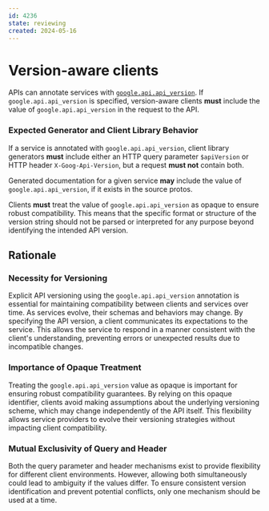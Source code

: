 ```yaml
---
id: 4236
state: reviewing
created: 2024-05-16
---
```


# Version-aware clients

APIs can annotate services with [`google.api.api_version`][]. If
`google.api.api_version` is specified, version-aware clients **must**
include the value of `google.api.api_version` in the request to the API.

### Expected Generator and Client Library Behavior

If a service is annotated with `google.api.api_version`, client library
generators **must** include either an HTTP query parameter `$apiVersion`
or HTTP header `X-Goog-Api-Version`, but a request **must not** contain both.

Generated documentation for a given service **may** include the value of
`google.api.api_version`, if it exists in the source protos.

Clients **must** treat the value of `google.api.api_version` as opaque to ensure
robust compatibility.  This means that the specific format or structure of the
version string should not be parsed or interpreted for any purpose beyond identifying
the intended API version.

## Rationale

### Necessity for Versioning

Explicit API versioning using the `google.api.api_version` annotation is essential
for maintaining compatibility between clients and services over time. As services
evolve, their schemas and behaviors may change. By specifying the API version, a
client communicates its expectations to the service. This allows the service to
respond in a manner consistent with the client's understanding, preventing errors
or unexpected results due to incompatible changes.

### Importance of Opaque Treatment

Treating the `google.api.api_version` value as opaque is important for ensuring robust
compatibility guarantees. By relying on this opaque identifier, clients avoid making
assumptions about the underlying versioning scheme, which may change independently of
the API itself. This flexibility allows service providers to evolve their versioning
strategies without impacting client compatibility.

### Mutual Exclusivity of Query and Header

Both the query parameter and header mechanisms exist to provide flexibility for different
client environments. However, allowing both simultaneously could lead to ambiguity if the
values differ. To ensure consistent version identification and prevent potential conflicts,
only one mechanism should be used at a time.

[`google.api.api_version`]: https://github.com/googleapis/googleapis/blob/master/google/api/client.proto
